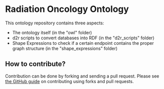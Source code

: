 # Radiation Oncology Ontology

This ontology repository contains three aspects:
* The ontology itself (in the "owl" folder)
* d2r scripts to convert databases into RDF (in the "d2r_scripts" folder)
* Shape Expressions to check if a certain endpoint contains the proper graph structure (in the "shape_expressions" folder)

## How to contribute?
Contribution can be done by forking and sending a pull request. Please see [the GitHub guide](https://docs.github.com/en/get-started/quickstart/contributing-to-projects) on contributing using forks and pull requests.